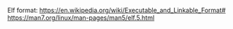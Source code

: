 Elf format:
https://en.wikipedia.org/wiki/Executable_and_Linkable_Format#
https://man7.org/linux/man-pages/man5/elf.5.html
